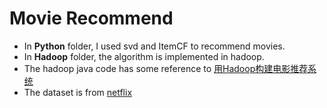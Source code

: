 # Movie Recommend
- In **Python** folder, I used svd and ItemCF to recommend movies.
- In **Hadoop** folder, the algorithm is implemented in hadoop.
- The hadoop java code has some reference to [用Hadoop构建电影推荐系统](http://blog.fens.me/hadoop-mapreduce-recommend/)
- The dataset is from [netflix](http://www.lifecrunch.biz/wp-content/uploads/2011/04/nf_prize_dataset.tar.gz)
